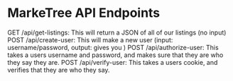 # MarkeTree API Endpoints
GET /api/get-listings: This will return a JSON of all of our listings (no input)
POST /api/create-user: This will make a new user (input: username/password, output: gives you )
POST /api/authorize-user: This takes a users username and password, and makes sure that they are who they say they are.
POST /api/verify-user: This takes a users cookie, and verifies that they are who they say.
